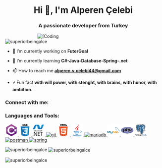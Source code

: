 <h1 align="center">Hi 👋, I'm Alperen Çelebi</h1> 
<h3 align="center">A passionate developer from Turkey</h3>
<img align="right" alt="[Coding" width="400" src="https://i.gifer.com/origin/cf/cf95f54d66e86b735a6a549deb92c993_w200.gif">	

<p align="left"> <img src="https://komarev.com/ghpvc/?username=superiorbeingalce&label=Profile%20views&color=9e5757&style=flat-square" alt="superiorbeingalce" /> </p>

- 🔭 I’m currently working on **FuterGoal**

- 🌱 I’m currently learning **C#-Java-Database-Spring-.net**

- 📫 How to reach me **alperen.v.celebi44@gmail.com**

- ⚡ Fun fact **with will power, with stenght, with brains, with honor, with ambition.**

<h3 align="left">Connect with me:</h3>
<p align="left">
</p>

<h3 align="left">Languages and Tools:</h3>
<p align="left"> <a href="https://www.w3schools.com/cs/" target="_blank" rel="noreferrer"> <img src="https://raw.githubusercontent.com/devicons/devicon/master/icons/csharp/csharp-original.svg" alt="csharp" width="40" height="40"/> </a> <a href="https://www.w3schools.com/css/" target="_blank" rel="noreferrer"> <img src="https://raw.githubusercontent.com/devicons/devicon/master/icons/css3/css3-original-wordmark.svg" alt="css3" width="40" height="40"/> </a> <a href="https://dotnet.microsoft.com/" target="_blank" rel="noreferrer"> <img src="https://raw.githubusercontent.com/devicons/devicon/master/icons/dot-net/dot-net-original-wordmark.svg" alt="dotnet" width="40" height="40"/> </a> <a href="https://git-scm.com/" target="_blank" rel="noreferrer"> <img src="https://www.vectorlogo.zone/logos/git-scm/git-scm-icon.svg" alt="git" width="40" height="40"/> </a> <a href="https://www.w3.org/html/" target="_blank" rel="noreferrer"> <img src="https://raw.githubusercontent.com/devicons/devicon/master/icons/html5/html5-original-wordmark.svg" alt="html5" width="40" height="40"/> </a> <a href="https://www.java.com" target="_blank" rel="noreferrer"> <img src="https://raw.githubusercontent.com/devicons/devicon/master/icons/java/java-original.svg" alt="java" width="40" height="40"/> </a> <a href="https://mariadb.org/" target="_blank" rel="noreferrer"> <img src="https://www.vectorlogo.zone/logos/mariadb/mariadb-icon.svg" alt="mariadb" width="40" height="40"/> </a> <a href="https://www.mysql.com/" target="_blank" rel="noreferrer"> <img src="https://raw.githubusercontent.com/devicons/devicon/master/icons/mysql/mysql-original-wordmark.svg" alt="mysql" width="40" height="40"/> </a> <a href="https://www.php.net" target="_blank" rel="noreferrer"> <img src="https://raw.githubusercontent.com/devicons/devicon/master/icons/php/php-original.svg" alt="php" width="40" height="40"/> </a> <a href="https://www.postgresql.org" target="_blank" rel="noreferrer"> <img src="https://raw.githubusercontent.com/devicons/devicon/master/icons/postgresql/postgresql-original-wordmark.svg" alt="postgresql" width="40" height="40"/> </a> <a href="https://postman.com" target="_blank" rel="noreferrer"> <img src="https://www.vectorlogo.zone/logos/getpostman/getpostman-icon.svg" alt="postman" width="40" height="40"/> </a> <a href="https://spring.io/" target="_blank" rel="noreferrer"> <img src="https://www.vectorlogo.zone/logos/springio/springio-icon.svg" alt="spring" width="40" height="40"/> </a> </p>

<p><img align="left" src="https://github-readme-stats.vercel.app/api/top-langs?username=superiorbeingalce&show_icons=true&theme=dracula&title_color=ff0000&text_color=ffffff&bg_color=434242&locale=en&layout=compact" alt="superiorbeingalce" /></p>

<p>&nbsp;<img align="center" src="https://github-readme-stats.vercel.app/api?username=superiorbeingalce&show_icons=true&theme=dracula&title_color=ff8800&text_color=000000&bg_color=00d5ff&locale=en" alt="superiorbeingalce" /></p>

<p><img align="center" src="https://github-readme-streak-stats.herokuapp.com/?user=superiorbeingalce&theme=dark" alt="superiorbeingalce" /></p>

